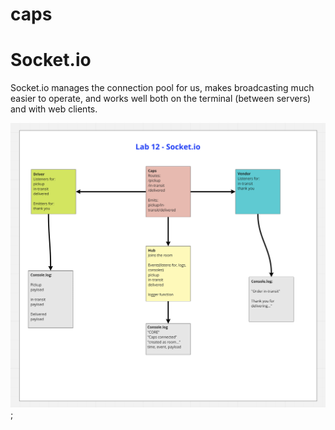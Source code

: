 # caps


# Socket.io
Socket.io manages the connection pool for us, makes broadcasting much easier to operate, and works well both on the terminal (between servers) and with web clients.

![Socket-io](Socket-io.png);